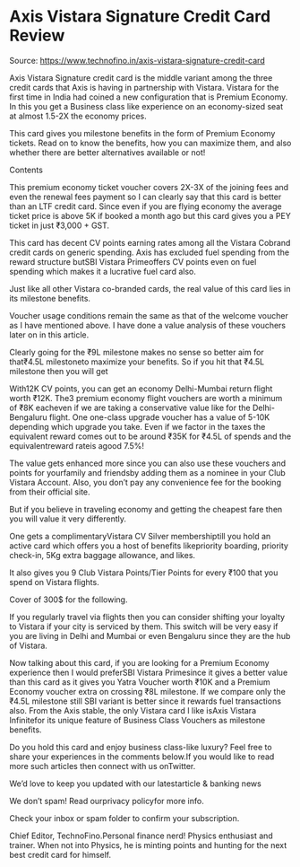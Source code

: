 # Axis Vistara Signature Credit Card Review

Source: https://www.technofino.in/axis-vistara-signature-credit-card

Axis Vistara Signature credit card is the middle variant among the three credit cards that Axis is having in partnership with Vistara.  Vistara for the first time in India had coined a new configuration that is Premium Economy. In this you get a Business class like experience on an economy-sized seat at almost 1.5-2X the economy prices.

This card gives you milestone benefits in the form of Premium Economy tickets. Read on to know the benefits, how you can maximize them, and also whether there are better alternatives available or not!

Contents

This premium economy ticket voucher covers 2X-3X of the joining fees and even the renewal fees payment so I can clearly say that this card is better than an LTF credit card. Since even if you are flying economy the average ticket price is above 5K if booked a month ago but this card gives you a PEY ticket in just ₹3,000 + GST.

This card has decent CV points earning rates among all the Vistara Cobrand credit cards on generic spending. Axis has excluded fuel spending from the reward structure butSBI Vistara Primeoffers CV points even on fuel spending which makes it a lucrative fuel card also.

Just like all other Vistara co-branded cards, the real value of this card lies in its milestone benefits.

Voucher usage conditions remain the same as that of the welcome voucher as I have mentioned above. I have done a value analysis of these vouchers later on in this article.

Clearly going for the ₹9L milestone makes no sense so better aim for that₹4.5L milestoneto maximize your benefits. So if you hit that ₹4.5L milestone then you will get

With12K CV points, you can get an economy Delhi-Mumbai return flight worth ₹12K.  The3 premium economy flight vouchers are worth a minimum of ₹8K eacheven if we are taking a conservative value like for the Delhi-Bengaluru flight. One one-class upgrade voucher has a value of 5-10K depending which upgrade you take. Even if we factor in the taxes the equivalent reward comes out to be around ₹35K for ₹4.5L of spends and the equivalentreward rateis agood 7.5%!

The value gets enhanced more since you can also use these vouchers and points for yourfamily and friendsby adding them as a nominee in your Club Vistara Account. Also, you don’t pay any convenience fee for the booking from their official site.

But if you believe in traveling economy and getting the cheapest fare then you will value it very differently.

One gets a complimentaryVistara CV Silver membershiptill you hold an active card which offers you a host of benefits likepriority boarding, priority check-in, 5Kg extra baggage allowance, and likes.

It also gives you 9 Club Vistara Points/Tier Points for every ₹100 that you spend on Vistara flights.

Cover of 300$ for the following.

If you regularly travel via flights then you can consider shifting your loyalty to Vistara if your city is serviced by them. This switch will be very easy if you are living in Delhi and Mumbai or even Bengaluru since they are the hub of Vistara.

Now talking about this card, if you are looking for a Premium Economy experience then I would preferSBI Vistara Primesince it gives a better value than this card as it gives you Yatra Voucher worth ₹10K and a Premium Economy voucher extra on crossing ₹8L milestone. If we compare only the ₹4.5L milestone still SBI variant is better since it rewards fuel transactions also. From the Axis stable, the only Vistara card I like isAxis Vistara Infinitefor its unique feature of Business Class Vouchers as milestone benefits.

Do you hold this card and enjoy business class-like luxury? Feel free to share your experiences in the comments below.If you would like to read more such articles then connect with us onTwitter.

We’d love to keep you updated with our latestarticle & banking news

We don’t spam! Read ourprivacy policyfor more info.

Check your inbox or spam folder to confirm your subscription.

Chief Editor, TechnoFino.Personal finance nerd! Physics enthusiast and trainer. When not into Physics, he is minting points and hunting for the next best credit card for himself.